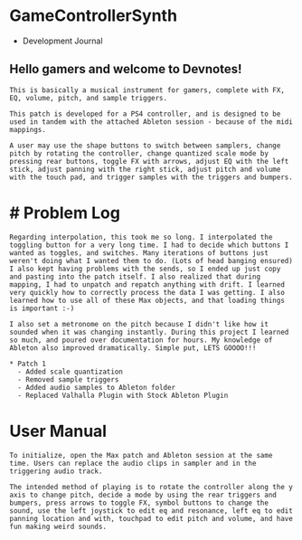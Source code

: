# GameControllerSynth

 - Development Journal

## Hello gamers and welcome to Devnotes!

    This is basically a musical instrument for gamers, complete with FX, EQ, volume, pitch, and sample triggers.

    This patch is developed for a PS4 controller, and is designed to be used in tandem with the attached Ableton session - because of the midi mappings.

    A user may use the shape buttons to switch between samplers, change pitch by rotating the controller, change quantized scale mode by pressing rear buttons, toggle FX with arrows, adjust EQ with the left stick, adjust panning with the right stick, adjust pitch and volume with the touch pad, and trigger samples with the triggers and bumpers.


# # Problem Log
    Regarding interpolation, this took me so long. I interpolated the toggling button for a very long time. I had to decide which buttons I wanted as toggles, and switches. Many iterations of buttons just weren't doing what I wanted them to do. (Lots of head banging ensured) I also kept having problems with the sends, so I ended up just copy and pasting into the patch itself. I also realized that during mapping, I had to unpatch and repatch anything with drift. I learned very quickly how to correctly process the data I was getting. I also learned how to use all of these Max objects, and that loading things is important :-)

    I also set a metronome on the pitch because I didn't like how it sounded when it was changing instantly. During this project I learned so much, and poured over documentation for hours. My knowledge of Ableton also improved dramatically. Simple put, LETS GOOOO!!!

    * Patch 1
      - Added scale quantization
      - Removed sample triggers
      - Added audio samples to Ableton folder
      - Replaced Valhalla Plugin with Stock Ableton Plugin



# User Manual
    To initialize, open the Max patch and Ableton session at the same time. Users can replace the audio clips in sampler and in the triggering audio track.

    The intended method of playing is to rotate the controller along the y axis to change pitch, decide a mode by using the rear triggers and bumpers, press arrows to toggle FX, symbol buttons to change the sound, use the left joystick to edit eq and resonance, left eq to edit panning location and with, touchpad to edit pitch and volume, and have fun making weird sounds.

